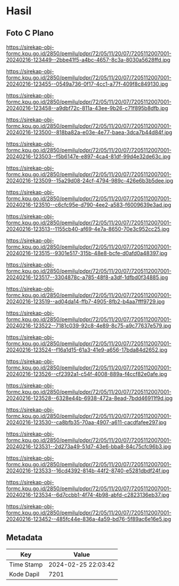 # Hasil

## Foto C Plano

https://sirekap-obj-formc.kpu.go.id/2850/pemilu/pdpr/72/05/11/20/07/7205112007001-20240216-123449--2bbe41f5-a4bc-4657-8c3a-8030a5628ffd.jpg

https://sirekap-obj-formc.kpu.go.id/2850/pemilu/pdpr/72/05/11/20/07/7205112007001-20240216-123455--0549a736-0f17-4cc1-a77f-409f8c849130.jpg

https://sirekap-obj-formc.kpu.go.id/2850/pemilu/pdpr/72/05/11/20/07/7205112007001-20240216-123458--a9dbf72c-811a-43ee-9b26-c71f895b8dfb.jpg

https://sirekap-obj-formc.kpu.go.id/2850/pemilu/pdpr/72/05/11/20/07/7205112007001-20240216-123500--818ba82a-e03e-4e77-baea-3dca7b44d84f.jpg

https://sirekap-obj-formc.kpu.go.id/2850/pemilu/pdpr/72/05/11/20/07/7205112007001-20240216-123503--f5b6147e-e897-4ca4-81df-99d4e32de63c.jpg

https://sirekap-obj-formc.kpu.go.id/2850/pemilu/pdpr/72/05/11/20/07/7205112007001-20240216-123509--15a29d08-24cf-4794-989c-426e6b3b5dee.jpg

https://sirekap-obj-formc.kpu.go.id/2850/pemilu/pdpr/72/05/11/20/07/7205112007001-20240216-123510--c6cfc95e-d790-4ee2-a583-f6009639e3ad.jpg

https://sirekap-obj-formc.kpu.go.id/2850/pemilu/pdpr/72/05/11/20/07/7205112007001-20240216-123513--1155cb40-af69-4e7a-8650-70e3c952cc25.jpg

https://sirekap-obj-formc.kpu.go.id/2850/pemilu/pdpr/72/05/11/20/07/7205112007001-20240216-123515--9301e517-315b-48e8-bcfe-d0afd0a48397.jpg

https://sirekap-obj-formc.kpu.go.id/2850/pemilu/pdpr/72/05/11/20/07/7205112007001-20240216-123517--3304878c-a785-48f8-a3df-1dfbd0f34885.jpg

https://sirekap-obj-formc.kpu.go.id/2850/pemilu/pdpr/72/05/11/20/07/7205112007001-20240216-123519--ad04da14-ffb7-4905-8fb2-b4aa7fff9729.jpg

https://sirekap-obj-formc.kpu.go.id/2850/pemilu/pdpr/72/05/11/20/07/7205112007001-20240216-123522--7181c039-92c8-4e89-8c75-a9c77637e579.jpg

https://sirekap-obj-formc.kpu.go.id/2850/pemilu/pdpr/72/05/11/20/07/7205112007001-20240216-123524--f16a1d15-61a3-41e9-a656-17bda84d2652.jpg

https://sirekap-obj-formc.kpu.go.id/2850/pemilu/pdpr/72/05/11/20/07/7205112007001-20240216-123526--cf2392a1-c54f-4008-889a-f4ccf82e0afe.jpg

https://sirekap-obj-formc.kpu.go.id/2850/pemilu/pdpr/72/05/11/20/07/7205112007001-20240216-123528--6328e44b-6938-472a-8ead-7bdd46911f9d.jpg

https://sirekap-obj-formc.kpu.go.id/2850/pemilu/pdpr/72/05/11/20/07/7205112007001-20240216-123530--ca8bfb35-70aa-4907-a611-cacdfafee297.jpg

https://sirekap-obj-formc.kpu.go.id/2850/pemilu/pdpr/72/05/11/20/07/7205112007001-20240216-123531--2d273a49-51d7-43e6-bba8-84c75cfc96b3.jpg

https://sirekap-obj-formc.kpu.go.id/2850/pemilu/pdpr/72/05/11/20/07/7205112007001-20240216-123533--16cd4392-814b-44f2-8740-e5281dbdf24f.jpg

https://sirekap-obj-formc.kpu.go.id/2850/pemilu/pdpr/72/05/11/20/07/7205112007001-20240216-123534--6d7ccbb1-4f74-4b98-abfd-c2823136eb37.jpg

https://sirekap-obj-formc.kpu.go.id/2850/pemilu/pdpr/72/05/11/20/07/7205112007001-20240216-123452--485fc44e-836a-4a59-bd76-5f89ac6e16e5.jpg


## Metadata

| Key        | Value               |
| ---------- | ------------------- |
| Time Stamp | 2024-02-25 22:03:42 |
| Kode Dapil | 7201                |



